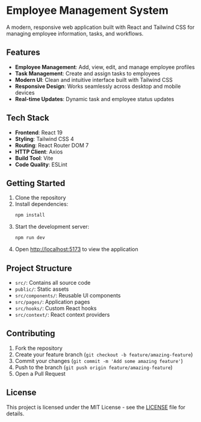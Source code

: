 # Employee Management System

A modern, responsive web application built with React and Tailwind CSS for managing employee information, tasks, and workflows.

## Features

- **Employee Management**: Add, view, edit, and manage employee profiles
- **Task Management**: Create and assign tasks to employees
- **Modern UI**: Clean and intuitive interface built with Tailwind CSS
- **Responsive Design**: Works seamlessly across desktop and mobile devices
- **Real-time Updates**: Dynamic task and employee status updates

## Tech Stack

- **Frontend**: React 19
- **Styling**: Tailwind CSS 4
- **Routing**: React Router DOM 7
- **HTTP Client**: Axios
- **Build Tool**: Vite
- **Code Quality**: ESLint

## Getting Started

1. Clone the repository
2. Install dependencies:
   ```bash
   npm install
   ```
3. Start the development server:
   ```bash
   npm run dev
   ```
4. Open [http://localhost:5173](http://localhost:5173) to view the application

## Project Structure

- `src/`: Contains all source code
- `public/`: Static assets
- `src/components/`: Reusable UI components
- `src/pages/`: Application pages
- `src/hooks/`: Custom React hooks
- `src/context/`: React context providers

## Contributing

1. Fork the repository
2. Create your feature branch (`git checkout -b feature/amazing-feature`)
3. Commit your changes (`git commit -m 'Add some amazing feature'`)
4. Push to the branch (`git push origin feature/amazing-feature`)
5. Open a Pull Request

## License

This project is licensed under the MIT License - see the [LICENSE](LICENSE) file for details.
